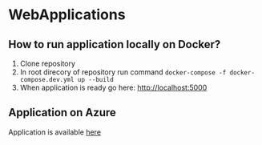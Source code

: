 ﻿# WebApplications

## How to run application locally on Docker?
1. Clone repository
2. In root direcory of repository run command `docker-compose -f docker-compose.dev.yml up --build`
3. When application is ready go here: [http://localhost:5000](http://localhost:5000)

## Application on Azure
Application is available [here](https://szw-web-client.azurewebsites.net)

